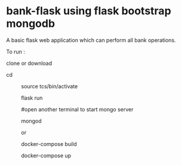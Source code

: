 # bank-flask using flask bootstrap mongodb

A basic flask web application which can perform all bank operations.


To run :

clone or download

cd <dir>

source tcs/bin/activate

flask run

#open another terminal to start mongo server

mongod


or

docker-compose build

docker-compose up
